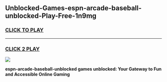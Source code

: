 
## Unblocked-Games-espn-arcade-baseball-unblocked-Play-Free-1n9mg
<h3>
<a href="https://premium76.site?title=espn-arcade-baseball-unblocked&ref=19M">CLICK TO PLAY</a></h3>
<hr>

<h3>
<a href="https://premium76.site?title=espn-arcade-baseball-unblocked&ref=19M">CLICK 2 PLAY</a>
  
</h3>

<a href="https://premium76.site?title=espn-arcade-baseball-unblocked&ref=19M"><img src="https://clearcache.store/games.png"></a>


**espn-arcade-baseball-unblocked games unblocked: Your Gateway to Fun and Accessible Online Gaming**
